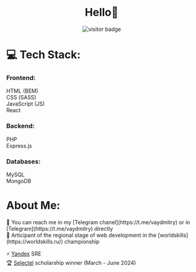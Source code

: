 <h1 align="center">Hello👋</h1>

<div align="center">
  <img src="https://visitor-badge.laobi.icu/badge?page_id=5Cord.5Cord" alt="visitor badge"/>
</div>


# 💻 Tech Stack:
<h3> Frontend: </h3>
HTML (BEM)<br>
CSS (SASS)<br>
JavaScript (JS)<br>
React<br>

<h3> Backend: </h3>
PHP<br>
Express.js<br>

<h3> Databases: </h3>
MySQL<br>
MongoDB<br>

<h1>About Me: </h1>
💬 You can reach me in my [Telegram chanel](https://t.me/vaydmitry) or in [Telegram](https://t.me/vaydmitry) directly<br>
🧑 Articipant of the regional stage of web development in the [worldskills](https://worldskills.ru/) championship

⚡ [Yandex](https://yandex.com) SRE<br>🏆 [Selectel](https://slc.tl/) scholarship winner (March - June 2024)

<!--
**5Cord/5Cord** is a ✨ _special_ ✨ repository because its `README.md` (this file) appears on your GitHub profile.

Here are some ideas to get you started:

- 🔭 I’m currently working on ...
- 🌱 I’m currently learning ...
- 👯 I’m looking to collaborate on ...
- 🤔 I’m looking for help with ...
- 💬 Ask me about ...
- 📫 How to reach me: ...
- 😄 Pronouns: ...
- ⚡ Fun fact: ...
-->

